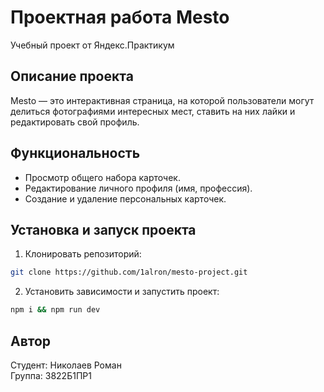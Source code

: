 # Проектная работа Mesto

Учебный проект от Яндекс.Практикум

## Описание проекта

Mesto — это интерактивная страница, на которой пользователи могут делиться фотографиями интересных мест, ставить на них лайки и редактировать свой профиль.

## Функциональность

- Просмотр общего набора карточек.
- Редактирование личного профиля (имя, профессия).
- Создание и удаление персональных карточек.

## Установка и запуск проекта

1. Клонировать репозиторий:
 ```bash
 git clone https://github.com/1alron/mesto-project.git
 ```
2. Установить зависимости и запустить проект:
```bash
npm i && npm run dev
```

## Автор
Студент: Николаев Роман  
Группа: 3822Б1ПР1
   
